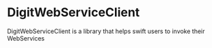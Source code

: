 # DigitWebServiceClient
DigitWebServiceClient is a library that helps swift users to invoke their WebServices
